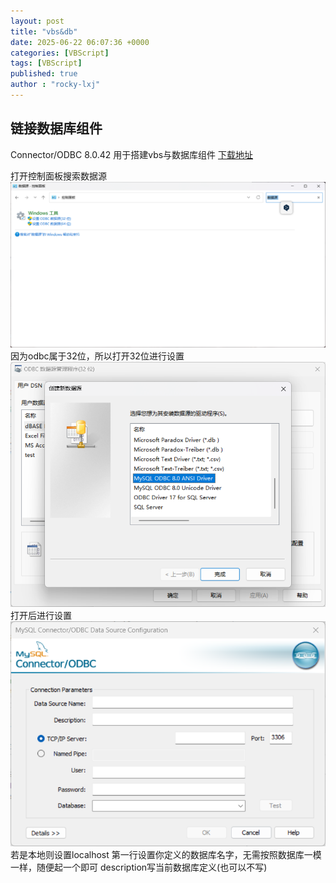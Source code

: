 ```yaml
---
layout: post
title: "vbs&db"
date: 2025-06-22 06:07:36 +0000
categories: [VBScript]
tags: [VBScript]
published: true
author : "rocky-lxj"
---
```


## 链接数据库组件
Connector/ODBC 8.0.42 用于搭建vbs与数据库组件
[下载地址](https://dev.mysql.com/downloads/connector/odbc/)

打开控制面板搜索数据源
![数据源](https://github.com/rocky-lxj/rocky-lxj.github.io/raw/main/src/img/vbs/vbs&db/ODBC1.png)
因为odbc属于32位，所以打开32位进行设置
![系统设置](https://github.com/rocky-lxj/rocky-lxj.github.io/raw/main/src/img/vbs/vbs&db/ODBC2.png)
打开后进行设置
![设置](https://github.com/rocky-lxj/rocky-lxj.github.io/raw/main/src/img/vbs/vbs&db/ODBC3.png)
若是本地则设置localhost
第一行设置你定义的数据库名字，无需按照数据库一模一样，随便起一个即可 description写当前数据库定义(也可以不写)

